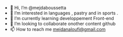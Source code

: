 - 👋 Hi, I’m @mejdaboussetta
- 👀 I’m interested in languages , pastry and in sports . 
- 🌱 I’m currently learning developpement Front-end
- 💞️ I’m looking to collaborate onother content github
- 📫 How to reach me mejdanaloufi@gmail.com

<!---
mejdaboussetta/mejdaboussetta is a ✨ special ✨ repository because its `README.md` (this file) appears on your GitHub profile.
You can click the Preview link to take a look at your changes.
--->
